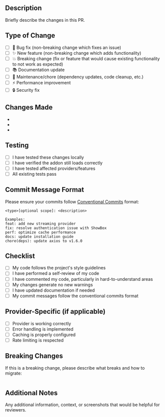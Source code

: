 ## Description

Briefly describe the changes in this PR.

## Type of Change

- [ ] 🐛 Bug fix (non-breaking change which fixes an issue)
- [ ] ✨ New feature (non-breaking change which adds functionality)
- [ ] 💥 Breaking change (fix or feature that would cause existing functionality to not work as expected)
- [ ] 📚 Documentation update
- [ ] 🔧 Maintenance/chore (dependency updates, code cleanup, etc.)
- [ ] ⚡ Performance improvement
- [ ] 🔒 Security fix

## Changes Made

- 
- 
- 

## Testing

- [ ] I have tested these changes locally
- [ ] I have verified the addon still loads correctly
- [ ] I have tested affected providers/features
- [ ] All existing tests pass

## Commit Message Format

Please ensure your commits follow [Conventional Commits](https://www.conventionalcommits.org/) format:

```
<type>[optional scope]: <description>

Examples:
feat: add new streaming provider
fix: resolve authentication issue with ShowBox
perf: optimize cache performance
docs: update installation guide
chore(deps): update axios to v1.6.0
```

## Checklist

- [ ] My code follows the project's style guidelines
- [ ] I have performed a self-review of my code
- [ ] I have commented my code, particularly in hard-to-understand areas
- [ ] My changes generate no new warnings
- [ ] I have updated documentation if needed
- [ ] My commit messages follow the conventional commits format

## Provider-Specific (if applicable)

- [ ] Provider is working correctly
- [ ] Error handling is implemented
- [ ] Caching is properly configured
- [ ] Rate limiting is respected

## Breaking Changes

If this is a breaking change, please describe what breaks and how to migrate:

```

```

## Additional Notes

Any additional information, context, or screenshots that would be helpful for reviewers.